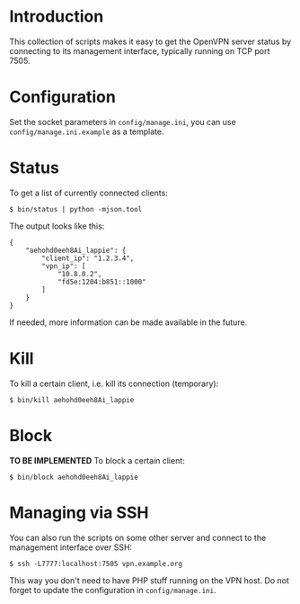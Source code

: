 # Introduction
This collection of scripts makes it easy to get the OpenVPN server status 
by connecting to its management interface, typically running on TCP port 7505.

# Configuration
Set the socket parameters in `config/manage.ini`, you can use 
`config/manage.ini.example` as a template.

# Status
To get a list of currently connected clients:

    $ bin/status | python -mjson.tool
    
The output looks like this:

    {
        "aehohd0eeh8Ai_lappie": {
            "client_ip": "1.2.3.4",
            "vpn_ip": [
                "10.8.0.2",
                "fd5e:1204:b851::1000"
            ]
        }
    }

If needed, more information can be made available in the future.

# Kill
To kill a certain client, i.e. kill its connection (temporary):

    $ bin/kill aehohd0eeh8Ai_lappie

# Block
**TO BE IMPLEMENTED**
To block a certain client:

    $ bin/block aehohd0eeh8Ai_lappie

# Managing via SSH
You can also run the scripts on some other server and connect to the management
interface over SSH:

    $ ssh -L7777:localhost:7505 vpn.example.org

This way you don't need to have PHP stuff running on the VPN host. Do not 
forget to update the configuration in `config/manage.ini`.
